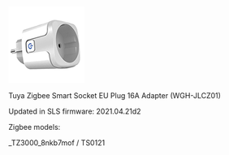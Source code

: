 ![icon](icon.png)

Tuya Zigbee Smart Socket EU Plug 16A Adapter (WGH-JLCZ01)


Updated in SLS firmware: 2021.04.21d2 


Zigbee models:

_TZ3000_8nkb7mof / TS0121
